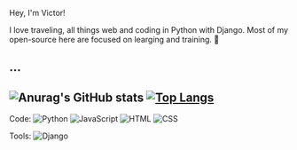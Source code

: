 Hey, I'm Victor!

I love traveling, all things web and coding in Python with Django. Most of my open-source here are focused on learging and training. 🚀

...
-
![Anurag's GitHub stats](https://github-readme-stats.vercel.app/api?username=anuraghazra&show_icons=true&theme=dark)
[![Top Langs](https://github-readme-stats.vercel.app/api/top-langs/?username=vitaolv&layout=compact)](https://github.com/anuraghazra/github-readme-stats)
-
Code: ![Python](https://img.shields.io/badge/Python-3776AB?style=for-the-badge&logo=python&logoColor=white) ![JavaScript](https://img.shields.io/badge/JavaScript-F7DF1E?style=for-the-badge&logo=javascript&logoColor=black) ![HTML](https://img.shields.io/badge/HTML-239120?style=for-the-badge&logo=html5&logoColor=white) ![CSS](https://img.shields.io/badge/CSS-239120?&style=for-the-badge&logo=css3&logoColor=white)
  
Tools: ![Django](https://img.shields.io/badge/Django-092E20?style=for-the-badge&logo=django&logoColor=white)
